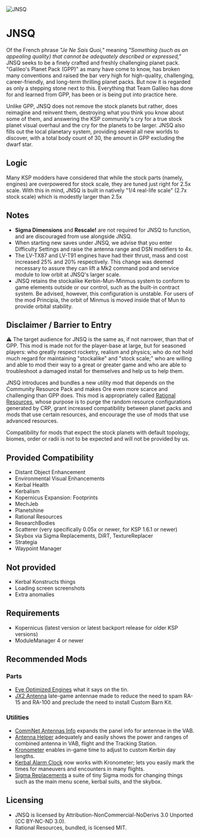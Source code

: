 ![JNSQ](https://i.imgur.com/PpNgfSI.png)
# JNSQ
Of the French phrase *"Je Ne Sais Quoi,"* meaning *"Something (such as an appealing quality) that cannot be adequately described or expressed,"* JNSQ seeks to be a finely crafted and freshly challenging planet pack. "Galileo's Planet Pack (GPP)" as many have come to know, has broken many conventions and raised the bar very high for high-quality, challenging, career-friendly, and long-term thrilling planet packs. But now it is regarded as only a stepping stone next to this. Everything that Team Galileo has done for and learned from GPP, has been or is being put into practice here.

Unlike GPP, JNSQ does not remove the stock planets but rather, does reimagine and reinvent them, destroying what you think you know about some of them, and answering the KSP community's cry for a true stock planet visual overhaul and the cry for the planets to be larger. JNSQ also fills out the local planetary system, providing several all new worlds to discover, with a total body count of 30, the amount in GPP excluding the dwarf star.

## Logic
Many KSP modders have considered that while the stock parts (namely, engines) are overpowered for stock scale, they are tuned just right for 2.5x scale. With this in mind, JNSQ is built in natively "1/4 real-life scale" (2.7x stock scale) which is modestly larger than 2.5x

## Notes
* **Sigma Dimensions** and **Rescale!** are not required for JNSQ to function, and are discouraged from use alongside JNSQ.
* When starting new saves under JNSQ, we advise that you enter Difficulty Settings and raise the antenna range and DSN modifiers to 4x.
* The LV-TX87 and LV-T91 engines have had their thrust, mass and cost increased 25% and 20% respectively. This change was deemed necessary to assure they can lift a Mk2 command pod and service module to low orbit at JNSQ's larger scale.
* JNSQ retains the stockalike Kerbin-Mun-Minmus system to conform to game elements outside or our control, such as the built-in contract system.  Be advised, however, this configuration is unstable.  For users of the mod Principia, the orbit of Minmus is moved inside that of Mun to provide orbital stability.

## Disclaimer / Barrier to Entry
:warning: The target audience for JNSQ is the same as, if not narrower, than that of GPP. This mod is made not for the player-base at large, but for seasoned players: who greatly respect rocketry, realism and physics; who do not hold much regard for maintaining "stockalike" and "stock scale;" who are willing and able to mod their way to a great or greater game and who are able to troubleshoot a damaged install for themselves and help us to help them.

JNSQ introduces and bundles a new utility mod that depends on the Community Resource Pack and makes Ore even more scarce and challenging than GPP does. This mod is appropriately called [Rational Resources](https://github.com/JadeOfMaar/RationalResources), whose purpose is to purge the random resource configurations generated by CRP, grant increased compatibility between planet packs and mods that use certain resources, and encourage the use of mods that use advanced resources.

Compatibility for mods that expect the stock planets with default topology, biomes, order or radii is not to be expected and will not be provided by us.

## Provided Compatibility
* Distant Object Enhancement
* Environmental Visual Enhancements
* Kerbal Health
* Kerbalism
* Kopernicus Expansion: Footprints
* MechJeb
* Planetshine
* Rational Resources
* ResearchBodies
* Scatterer (very specifically 0.05x or newer, for KSP 1.6.1 or newer)
* Skybox via Sigma Replacements, DiRT, TextureReplacer
* Strategia
* Waypoint Manager

## Not provided
* Kerbal Konstructs things
* Loading screen screenshots
* Extra anomalies

## Requirements
* Kopernicus (latest version or latest backport release for older KSP versions)
* ModuleManager 4 or newer

## Recommended Mods
### Parts
* [Eve Optimized Engines](https://github.com/OhioBob/Eve-Optimized-Engines/releases) what it says on the tin.
* [JX2 Antenna](https://spacedock.info/mod/1107/JX2Antenna) late-game antennae made to reduce the need to spam RA-15 and RA-100 and preclude the need to install Custom Barn Kit.

### Utilities
* [CommNet Antennas Info](https://spacedock.info/mod/2039/CommNet%20Antennas%20Info) expands the panel info for antennae in the  VAB.
* [Antenna Helper](https://spacedock.info/mod/1730/Antenna%20Helper) adequately and easily shows the power and ranges of combined antenna in VAB, flight and the Tracking Station.
* [Kronometer](https://github.com/StollD/Kronometer/releases) enables in-game time to adjust to custom Kerbin day lengths. 
* [Kerbal Alarm Clock](https://spacedock.info/mod/699/Kerbal%20Alarm%20Clock) now works with Kronometer; lets you easily mark the times for maneuvers and encounters in many flights.
* [Sigma Replacements](https://github.com/Sigma88/Sigma-Replacements/releases) a suite of tiny Sigma mods for changing things such as the main menu scene, kerbal suits, and the skybox.

## Licensing
* JNSQ is licensed by Attribution-NonCommercial-NoDerivs 3.0 Unported (CC BY-NC-ND 3.0).
* Rational Resources, bundled, is licensed MIT.
